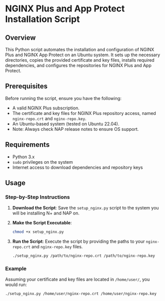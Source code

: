 # NGINX Plus and App Protect Installation Script

## Overview

This Python script automates the installation and configuration of NGINX Plus and NGINX App Protect on an Ubuntu system. It sets up the necessary directories, copies the provided certificate and key files, installs required dependencies, and configures the repositories for NGINX Plus and App Protect.

## Prerequisites

Before running the script, ensure you have the following:

- A valid NGINX Plus subscription.
- The certificate and key files for NGINX Plus repository access, named `nginx-repo.crt` and `nginx-repo.key`.
- An Ubuntu-based system (tested on Ubuntu 22.04).
- Note: Always check NAP release notes to ensure OS support.


## Requirements

- Python 3.x
- `sudo` privileges on the system
- Internet access to download dependencies and repository keys

## Usage

### Step-by-Step Instructions

1. **Download the Script**: Save the `setup_nginx.py` script to the system you will be installing N+ and NAP on.

2. **Make the Script Executable**:
    ```bash
    chmod +x setup_nginx.py
    ```

3. **Run the Script**: Execute the script by providing the paths to your `nginx-repo.crt` and `nginx-repo.key` files.
    ```bash
    ./setup_nginx.py /path/to/nginx-repo.crt /path/to/nginx-repo.key
    ```

### Example

Assuming your certificate and key files are located in `/home/user/`, you would run:
```bash
./setup_nginx.py /home/user/nginx-repo.crt /home/user/nginx-repo.key
